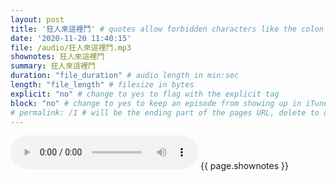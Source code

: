 ```yaml
---
layout: post
title: '狂人來這裡鬥' # quotes allow forbidden characters like the colon
date: '2020-11-20 11:40:15'
file: /audio/狂人來這裡鬥.mp3
shownotes: 狂人來這裡鬥
summary: 狂人來這裡鬥
duration: "file_duration" # audio length in min:sec
length: "file_length" # filesize in bytes
explicit: "no" # change to yes to flag with the explicit tag
block: "no" # change to yes to keep an episode from showing up in iTunes
# permalink: /1 # will be the ending part of the pages URL, delete to default to the title
---
```


<audio controls>
<source src="{{site.url}}{{site.baseurl}}{{ page.file }}" type="audio/x-mp3">
Your browser does not support the audio element.
</audio>
{{ page.shownotes }}
